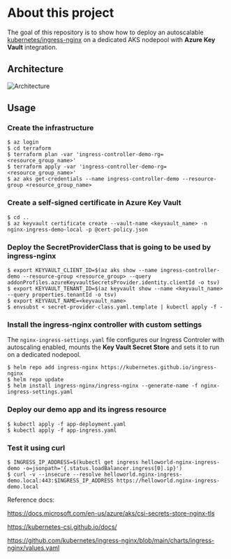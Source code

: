 # About this project

The goal of this repository is to show how to deploy an autoscalable [kubernetes/ingress-nginx](https://kubernetes.github.io/ingress-nginx/) on a dedicated AKS nodepool with **Azure Key Vault**  integration.

## Architecture

![Architecture](aks-nginx-ingress.png)

## Usage

### Create the infrastructure

```
$ az login
$ cd terraform
$ terraform plan -var 'ingress-controller-demo-rg=<resource_group_name>'
$ terraform apply -var 'ingress-controller-demo-rg=<resource_group_name>'
$ az aks get-credentials --name ingress-controller-demo --resource-group <resource_group_name>
```

### Create a self-signed certificate in **Azure Key Vault**

```
$ cd ..
$ az keyvault certificate create --vault-name <keyvault_name> -n nginx-ingress-demo-local -p @cert-policy.json
```

### Deploy the **SecretProviderClass** that is going to be used by **ingress-nginx**

```
$ export KEYVAULT_CLIENT_ID=$(az aks show --name ingress-controller-demo --resource-group <resource_group> --query addonProfiles.azureKeyvaultSecretsProvider.identity.clientId -o tsv)
$ export KEYVAULT_TENANT_ID=$(az keyvault show --name <keyvault_name> --query properties.tenantId -o tsv)
$ export KEYVAULT_NAME=<keyvault_name>
$ envsubst < secret-provider-class.yaml.template | kubectl apply -f -
```

### Install the **ingress-nginx** controller with custom settings

The ```nginx-ingress-settings.yaml``` file configures our Ingress Controler with autoscaling enabled, mounts the **Key Vault Secret Store** and sets it to run on a dedicated nodepool. 

```
$ helm repo add ingress-nginx https://kubernetes.github.io/ingress-nginx
$ helm repo update
$ helm install ingress-nginx/ingress-nginx --generate-name -f nginx-ingress-settings.yaml
```

### Deploy our demo app and its ingress resource

```
$ kubectl apply -f app-deployment.yaml
$ kubectl apply -f app-ingress.yaml
```

### Test it using **curl**

```
$ INGRESS_IP_ADDRESS=$(kubectl get ingress helloworld-nginx-ingress-demo -o=jsonpath='{.status.loadBalancer.ingress[0].ip}')
$ curl -v --insecure --resolve helloworld.nginx-ingress-demo.local:443:$INGRESS_IP_ADDRESS https://helloworld.nginx-ingress-demo.local
```

Reference docs: 

https://docs.microsoft.com/en-us/azure/aks/csi-secrets-store-nginx-tls

https://kubernetes-csi.github.io/docs/

https://github.com/kubernetes/ingress-nginx/blob/main/charts/ingress-nginx/values.yaml
